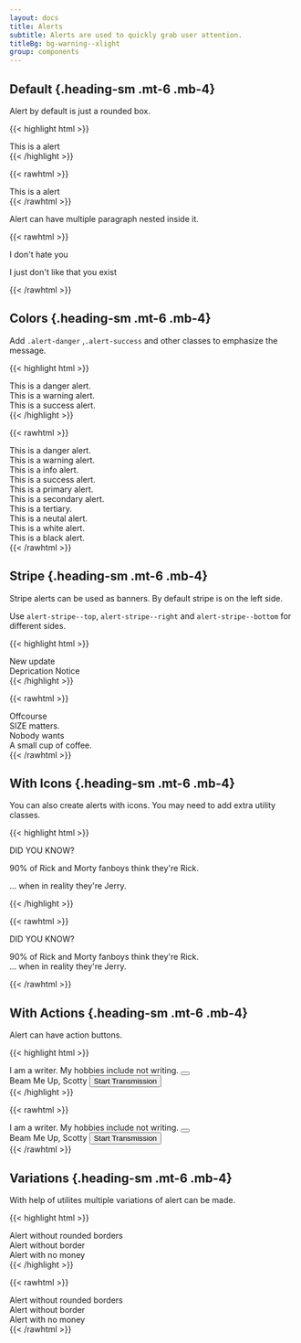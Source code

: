 ```yaml
---
layout: docs
title: Alerts
subtitle: Alerts are used to quickly grab user attention.
titleBg: bg-warning--xlight
group: components
---
```


## Default {.heading-sm .mt-6 .mb-4}

Alert by default is just a rounded box.

{{< highlight html >}}
<div class="alert">This is a alert</div>
{{< /highlight >}}

{{< rawhtml >}}
<div class="alert">This is a alert</div>
{{< /rawhtml >}}

Alert can have multiple paragraph nested inside it.

{{< rawhtml >}}
<div class="alert">
	<p>I don't hate you</p>
	<p>I just don't like that you exist</p>
</div>
{{< /rawhtml >}}


## Colors {.heading-sm .mt-6 .mb-4}

Add `.alert-danger` ,`.alert-success` and other classes to emphasize the message.

{{< highlight html >}}
<div class="alert alert-danger label font-medium">This is a danger alert.</div>
<div class="alert alert-warning label font-medium">This is a warning alert.</div>
<div class="alert alert-success label font-medium">This is a success alert.</div>
{{< /highlight >}}

{{< rawhtml >}}
<div class="alert alert-danger label font-medium">This is a danger alert.</div>
<div class="alert alert-warning label font-medium">This is a warning alert.</div>
<div class="alert alert-info label font-medium">This is a info alert.</div>
<div class="alert alert-success label font-medium">This is a success alert.</div>
<div class="alert alert-primary label font-medium">This is a primary alert.</div>
<div class="alert alert-secondary label font-medium">This is a secondary alert.</div>
<div class="alert alert-tertiary label font-medium">This is a tertiary.</div>
<div class="alert alert-neutral label font-medium">This is a neutal alert.</div>
<div class="alert alert-white label font-medium">This is a white alert.</div>
<div class="alert alert-black label font-medium">This is a black alert.</div>
{{< /rawhtml >}}


## Stripe {.heading-sm .mt-6 .mb-4}

Stripe alerts can be used as banners. By default stripe is on the left side.

Use `alert-stripe--top`, `alert-stripe--right` and  `alert-stripe--bottom` for different sides.

{{< highlight html >}}
<div class="alert alert-stripe alert-danger label font-medium">New update</div>
<div class="alert alert-stripe--top alert-warning label font-medium">Deprication Notice</div>
{{< /highlight >}}


{{< rawhtml >}}
<div class="alert alert-stripe alert-danger label font-medium">Offcourse</div>
<div class="alert alert-stripe--top alert-warning label font-medium">SIZE matters.</div>
<div class="alert alert-stripe--bottom alert-success label font-medium">Nobody wants</div>
<div class="alert alert-stripe--right alert-info label font-medium">A small cup of coffee.</div>
{{< /rawhtml >}}


## With Icons {.heading-sm .mt-6 .mb-4}

You can also create alerts with icons. You may need to add extra utility classes. 


{{< highlight html >}}
<div class="alert alert-stripe alert-success label font-medium">
	<div class="font-bold d-flex flex-items-center gap-2">
		<span class="icon label-xl">
			<i class="ri-lightbulb-line"></i>
		</span>
		<span>DID YOU KNOW?</span>
	</div>
	<p>90% of Rick and Morty fanboys think they're Rick.</p>
	<p>... when in reality they're Jerry.</p>
</div>
{{< /highlight >}}


{{< rawhtml >}}
<div class="alert alert-stripe alert-success label font-medium">
	<div class="font-bold d-flex flex-items-center gap-2">
		<span class="icon label-xl">
			<i class="ri-lightbulb-line"></i>
		</span>
		<span>DID YOU KNOW?</span>
	</div>
	<p class="mt-4">
		90% of Rick and Morty fanboys think they're Rick.<br>
		... when in reality they're Jerry.
	</p>
</div>
{{< /rawhtml >}}


## With Actions {.heading-sm .mt-6 .mb-4}

Alert can have action buttons.

{{< highlight html >}}
<div class="alert alert-stripe alert-info label font-medium d-flex flex-items-center">
	<span>I am a writer. My hobbies include not writing.</span>
	<button type="button" aria-label="close" class="btn btn-icon fg-info--ultra ml-auto">
		<span class="icon label-lg">
			<i class="ri-close-line"></i>
		</span>
	</button>
</div>

<div class="alert alert-stripe alert-warning label font-medium d-flex flex-items-center">
	<span>Beam Me Up, Scotty</span>
	<button type="button" aria-label="close" class="btn btn-warning ml-auto">
		Start Transmission
	</button>
</div>
{{< /highlight >}}


{{< rawhtml >}}
<div class="alert alert-stripe alert-info label font-medium d-flex flex-items-center">
	<span>I am a writer. My hobbies include not writing.</span>
	<button type="button" aria-label="close" class="btn btn-icon fg-info--ultra ml-auto">
		<span class="icon label-lg">
			<i class="ri-close-line"></i>
		</span>
	</button>
</div>

<div class="alert alert-stripe alert-warning label font-medium d-flex flex-items-center">
	<span>Beam Me Up, Scotty</span>
	<button type="button" aria-label="close" class="btn btn-warning ml-auto">
		Start Transmission
	</button>
</div>
{{< /rawhtml >}}


## Variations {.heading-sm .mt-6 .mb-4}

With help of utilites multiple variations of alert can be made.

{{< highlight html >}}
<div class="alert alert-danger rounded-none label font-medium">Alert without rounded borders</div>
<div class="alert alert-success border-0 label font-medium">Alert without border</div>
<div class="alert alert-info bg-transparent label font-medium">Alert with no money</div>
{{< /highlight >}}


{{< rawhtml >}}
<div class="alert alert-danger rounded-none label font-medium">Alert without rounded borders</div>
<div class="alert alert-success border-0 label font-medium">Alert without border</div>
<div class="alert alert-info bg-transparent label font-medium">Alert with no money</div>
{{< /rawhtml >}}
